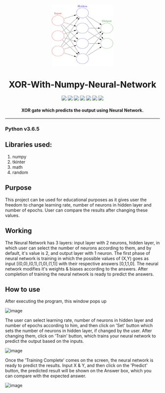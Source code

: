 <p align="center">
  <a href="" rel="noopener">
 <img height=200px width=200px src="./img/neural_network.svg.png" alt="NeuralNetwork-logo"></a>
</p>
<h1 align="center">XOR-With-Numpy-Neural-Network</h1>

<div align="center">
<img src="https://img.shields.io/github/license/sushantPatrikar/XOR-Gate-With-Neural-Network-Using-Numpy">	
<img src="https://www.codefactor.io/repository/github/sushantpatrikar/xor-gate-with-neural-network-using-numpy/badge/master">
<img src="https://img.shields.io/github/issues-pr/sushantPatrikar/XOR-Gate-With-Neural-Network-Using-Numpy">
<img src="https://img.shields.io/github/stars/sushantPatrikar/XOR-Gate-With-Neural-Network-Using-Numpy">
<img src="https://img.shields.io/github/forks/sushantPatrikar/XOR-Gate-With-Neural-Network-Using-Numpy">
<img src="https://img.shields.io/github/issues/sushantPatrikar/XOR-Gate-With-Neural-Network-Using-Numpy">
<img src="https://img.shields.io/badge/PRs-welcome-informational">
</div>

<h4 align="center">XOR gate which predicts the output using Neural Network.</h4>
<hr>



### Python v3.6.5
## Libraries used:
1. numpy
2. tkinter
3. math
4. random
## Purpose
This project can be used for educational purposes as it gives user the freedom to change learning rate, number of neurons in hidden layer and number of epochs. User can compare the results after changing these values.
## Working
The Neural Network has 3 layers: input layer with 2 neurons, hidden layer, in which user can select the number of neurons according to them, and by default, it's value is 2, and output layer with 1 neuron. The first phase of neural network is training in which the possible values of (X,Y) goes as input [(0,0),(0,1),(1,0),(1,1)] with their respective answers [0,1,1,0]. The neural network modifies it's weights & biases according to the answers. After completion of training the neural network is ready to predict the answers.
## How to use
After executing the program, this window pops up

![image](https://user-images.githubusercontent.com/40419750/51909988-ee16af80-23f3-11e9-87be-cbbb724898db.png)

The user can select learning rate, number of neurons in hidden layer and number of epochs according to him, and then click on 'Set' button which sets the number of neurons in hidden layer, if changed by the user.
After changing them, click on 'Train' button, which trains your neural network to predict the output based on the inputs.

![image](https://user-images.githubusercontent.com/40419750/51910625-c6c0e200-23f5-11e9-824d-4d2cd70430b0.png)

Once the 'Training Complete' comes on the screen, the neural network is ready to predict the results.
Input X & Y, and then click on the 'Predict' button, the predicted result will be shown on the Answer box, which you can compare with the expected answer.

![image](https://user-images.githubusercontent.com/40419750/51912607-c2e38e80-23fa-11e9-9e14-ccf5465b26d3.png)



